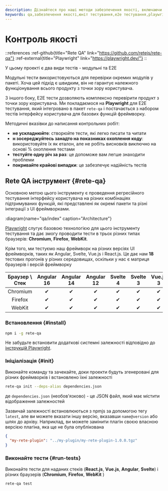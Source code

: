 ```yaml
---
description: Дізнайтеся про наші методи забезпечення якості, включаючи юніт тестування та тестування E2E. Ми покладаємося на Playwright для комплексного тестування з точки зору користувача
keywords: qa,забезпечення якості,юніт тестування,e2e тестування,playwright
---
```


# Контроль якості

::references
:ref-github{title="Rete QA" link="https://github.com/retejs/rete-qa"}
:ref-external{title="Playwright" link="https://playwright.dev/"}
::

У цьому проекті є два види тестів - модульні та E2E

Модульні тести використовуються для перевірки окремих модулів у пакеті. Хоча цей підхід є швидким, він не гарантує належного функціонування всього продукту з точки зору користувача.

З іншого боку, E2E тести дозволяють комплексно перевірити продукт з точки зору користувача. Ми покладаємося на **Playwright** для E2E тестування, який інтегровано в пакет `rete-qa` і постачається з набором тестів інтерфейсу користувача для базових функцій фреймворку.

Методичні вказівки до написання контрольних робіт:

- **не ускладнюйте**: створюйте тести, які легко писати та читати
- **н зосереджуйтесь занадто на показниках охоплення коду**: використовуйте їх як еталон, але не робіть висновків виключно на основі % охоплення тестами
- **тестуйте одну річ за раз**: це допоможе вам легше знаходити проблеми
- **покривайте крайові випадки**: це забезпечує надійність тестів

## Rete QA інструмент {#rete-qa}

Основною метою цього інструменту є проведення регресійного тестування інтерфейсу користувача на різних комбінаціях підтримуваних функцій, які представлені як окремі пакети та різні інтеграції з UI фреймворками.

:diagram{name="qa/index" caption="Architecture"}

[Playwright](https://playwright.dev) слугує базовою технологією для цього інструменту тестування та дає змогу проводити тести в трьох різних типах браузерів: **Chromium**, **Firefox**, **WebKit**.

Крім того, ми тестуємо наш фреймворк на різних версіях UI фреймворків, таких як Angular, Svelte, Vue.js і React.js. Це дає нам **18** тестових прогонів у різних середовищах, оскільки у нас є матриця браузерів і версій фреймворку

| Браузер \ Стек | Angular 16 | Angular 14 | Angular 12 | Svelte 4 | Svelte 3 | Vue.js 3 | Vue.js 2 | React.js 18 | React.js 16 |
| :------------: | :--------: | :--------: | :--------: | :------: | :------: | :------: | :------: | :---------: | :---------: |
|    Chromium    |     ✔      |     ✔      |     ✔      |    ✔     |    ✔     |    ✔     |    ✔     |      ✔      |      ✔      |
|    Firefox     |     ✔      |     ✔      |     ✔      |    ✔     |    ✔     |    ✔     |    ✔     |      ✔      |      ✔      |
|     WebKit     |     ✔      |     ✔      |     ✔      |    ✔     |    ✔     |    ✔     |    ✔     |      ✔      |      ✔      |

### Встановлення {#install}

```bash
npm i -g rete-qa
```

Не забудьте встановити додаткові системні залежності відповідно до [інструкцій Playwright](https://playwright.dev/docs/ci#introduction).

### Ініціалізація {#init}

Виконайте команду та зачекайте, доки проекти будуть згенеровані для різних фреймворків і встановлено їхні залежності

```bash
rete-qa init --deps-alias dependencies.json
```

де `dependencies.json` (необов'язково) - це JSON файл, який має містити відображення залежностей

Зазвичай залежності встановлюються з npmjs за допомогою тегу `latest`, але ви можете вказати іншу версію, вказавши `name@version` або шлях до архіву. Наприклад, ви можете замінити плагін своєю власною версією плагіна, яка ще не була опублікована

```json
{
  "my-rete-plugin": "../my-plugin/my-rete-plugin-1.0.0.tgz"
}
```

### Виконайте тести {#run-tests}

Виконайте тести для наданих стеків (**React.js**, **Vue.js**, **Angular**, **Svelte**) і різних браузерів (**Chromium**, **Firefox**, **WebKit** )

```bash
rete-qa test
```
